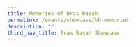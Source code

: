```yaml
---
title: Memories of Bras Basah
permalink: /events/showcase/bb-memories
description: ""
third_nav_title: Bras Basah Showcase
---
```

